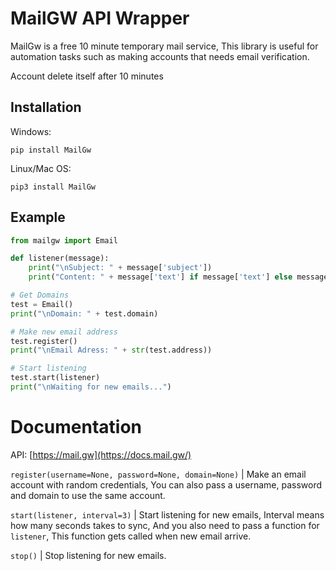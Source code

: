 # MailGW API Wrapper



MailGw is a free 10 minute temporary mail service, This library is useful for automation tasks such as making accounts that needs email verification.

Account delete itself after 10 minutes

## Installation

Windows:

```
pip install MailGw
```

Linux/Mac OS:

```
pip3 install MailGw
```

## Example

```python
from mailgw import Email

def listener(message):
    print("\nSubject: " + message['subject'])
    print("Content: " + message['text'] if message['text'] else message['html'])

# Get Domains
test = Email()
print("\nDomain: " + test.domain)

# Make new email address
test.register()
print("\nEmail Adress: " + str(test.address))

# Start listening
test.start(listener)
print("\nWaiting for new emails...")
```

# Documentation

API: [https://mail.gw](https://docs.mail.gw/)

`register(username=None, password=None, domain=None)` | Make an email account with random credentials, You can also pass a username, password and domain to use the same account.

`start(listener, interval=3)` | Start listening for new emails, Interval means how many seconds takes to sync, And you also need to pass a function for `listener`, This function gets called when new email arrive.

`stop()` | Stop listening for new emails.

